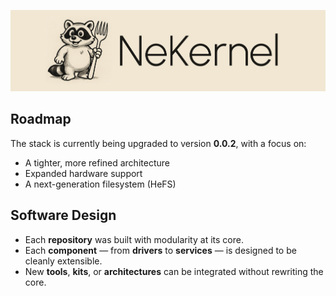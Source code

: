 ![Logo](../NEKERNEL_ORG.png)

## Roadmap

The stack is currently being upgraded to version **0.0.2**, with a focus on:
- A tighter, more refined architecture
- Expanded hardware support
- A next-generation filesystem (HeFS)

## Software Design

- Each **repository** was built with modularity at its core.  
- Each **component** — from **drivers** to **services** — is designed to be cleanly extensible.  
- New **tools**, **kits**, or **architectures** can be integrated without rewriting the core.
